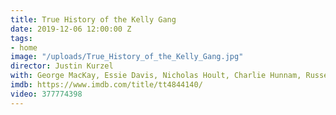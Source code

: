 ```yaml
---
title: True History of the Kelly Gang
date: 2019-12-06 12:00:00 Z
tags:
- home
image: "/uploads/True_History_of_the_Kelly_Gang.jpg"
director: Justin Kurzel
with: George MacKay, Essie Davis, Nicholas Hoult, Charlie Hunnam, Russell Crowe
imdb: https://www.imdb.com/title/tt4844140/
video: 377774398
---
```


